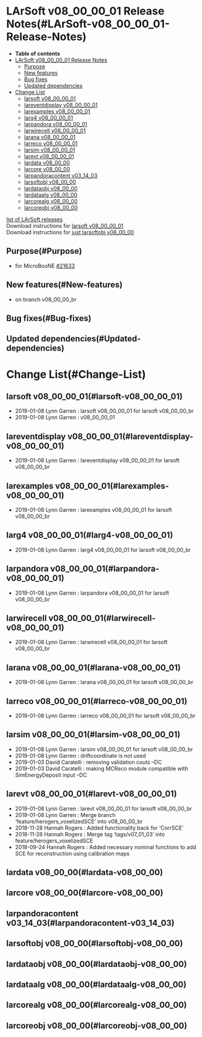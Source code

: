 LArSoft v08\_00\_00\_01 Release Notes(#LArSoft-v08_00_00_01-Release-Notes)
=============================================================================

-   **Table of contents**
-   [LArSoft v08\_00\_00\_01 Release Notes](#LArSoft-v08_00_00_01-Release-Notes)
    -   [Purpose](#Purpose)
    -   [New features](#New-features)
    -   [Bug fixes](#Bug-fixes)
    -   [Updated dependencies](#Updated-dependencies)
-   [Change List](#Change-List)
    -   [larsoft v08\_00\_00\_01](#larsoft-v08_00_00_01)
    -   [lareventdisplay v08\_00\_00\_01](#lareventdisplay-v08_00_00_01)
    -   [larexamples v08\_00\_00\_01](#larexamples-v08_00_00_01)
    -   [larg4 v08\_00\_00\_01](#larg4-v08_00_00_01)
    -   [larpandora v08\_00\_00\_01](#larpandora-v08_00_00_01)
    -   [larwirecell v08\_00\_00\_01](#larwirecell-v08_00_00_01)
    -   [larana v08\_00\_00\_01](#larana-v08_00_00_01)
    -   [larreco v08\_00\_00\_01](#larreco-v08_00_00_01)
    -   [larsim v08\_00\_00\_01](#larsim-v08_00_00_01)
    -   [larevt v08\_00\_00\_01](#larevt-v08_00_00_01)
    -   [lardata v08\_00\_00](#lardata-v08_00_00)
    -   [larcore v08\_00\_00](#larcore-v08_00_00)
    -   [larpandoracontent v03\_14\_03](#larpandoracontent-v03_14_03)
    -   [larsoftobj v08\_00\_00](#larsoftobj-v08_00_00)
    -   [lardataobj v08\_00\_00](#lardataobj-v08_00_00)
    -   [lardataalg v08\_00\_00](#lardataalg-v08_00_00)
    -   [larcorealg v08\_00\_00](#larcorealg-v08_00_00)
    -   [larcoreobj v08\_00\_00](#larcoreobj-v08_00_00)

[list of LArSoft releases](LArSoft_release_list)\
Download instructions for [larsoft v08\_00\_00\_01](http://scisoft.fnal.gov/scisoft/bundles/larsoft/v08_00_00_01/larsoft-v08_00_00_01.html)\
Download instructions for [just larsoftobj v08\_00\_00](http://scisoft.fnal.gov/scisoft/bundles/larsoftobj/v08_00_00/larsoftobj-v08_00_00.html)

Purpose(#Purpose)
--------------------

-   for MicroBooNE [\#21633](/redmine/issues/21633 "Support: Request patch release larsoft v08_00_00_01 (Closed)")

New features(#New-features)
------------------------------

-   on branch v08\_00\_00\_br

Bug fixes(#Bug-fixes)
------------------------

Updated dependencies(#Updated-dependencies)
----------------------------------------------

Change List(#Change-List)
============================

larsoft v08\_00\_00\_01(#larsoft-v08_00_00_01)
-------------------------------------------------

-   2019-01-08 Lynn Garren : larsoft v08\_00\_00\_01 for larsoft v08\_00\_00\_br
-   2019-01-08 Lynn Garren : v08\_00\_00\_01

lareventdisplay v08\_00\_00\_01(#lareventdisplay-v08_00_00_01)
-----------------------------------------------------------------

-   2019-01-08 Lynn Garren : lareventdisplay v08\_00\_00\_01 for larsoft v08\_00\_00\_br

larexamples v08\_00\_00\_01(#larexamples-v08_00_00_01)
---------------------------------------------------------

-   2019-01-08 Lynn Garren : larexamples v08\_00\_00\_01 for larsoft v08\_00\_00\_br

larg4 v08\_00\_00\_01(#larg4-v08_00_00_01)
---------------------------------------------

-   2019-01-08 Lynn Garren : larg4 v08\_00\_00\_01 for larsoft v08\_00\_00\_br

larpandora v08\_00\_00\_01(#larpandora-v08_00_00_01)
-------------------------------------------------------

-   2019-01-08 Lynn Garren : larpandora v08\_00\_00\_01 for larsoft v08\_00\_00\_br

larwirecell v08\_00\_00\_01(#larwirecell-v08_00_00_01)
---------------------------------------------------------

-   2019-01-08 Lynn Garren : larwirecell v08\_00\_00\_01 for larsoft v08\_00\_00\_br

larana v08\_00\_00\_01(#larana-v08_00_00_01)
-----------------------------------------------

-   2019-01-08 Lynn Garren : larana v08\_00\_00\_01 for larsoft v08\_00\_00\_br

larreco v08\_00\_00\_01(#larreco-v08_00_00_01)
-------------------------------------------------

-   2019-01-08 Lynn Garren : larreco v08\_00\_00\_01 for larsoft v08\_00\_00\_br

larsim v08\_00\_00\_01(#larsim-v08_00_00_01)
-----------------------------------------------

-   2019-01-08 Lynn Garren : larsim v08\_00\_00\_01 for larsoft v08\_00\_00\_br
-   2019-01-08 Lynn Garren : driftcoordinate is not used
-   2019-01-03 David Caratelli : removing validation couts –DC
-   2019-01-03 David Caratelli : making MCReco module compatible with SimEnergyDeposit input –DC

larevt v08\_00\_00\_01(#larevt-v08_00_00_01)
-----------------------------------------------

-   2019-01-08 Lynn Garren : larevt v08\_00\_00\_01 for larsoft v08\_00\_00\_br
-   2019-01-08 Lynn Garren : Merge branch ‘feature/herogers\_voxelizedSCE’ into v08\_00\_00\_br
-   2018-11-28 Hannah Rogers : Added functionality back for ‘CorrSCE’
-   2018-11-26 Hannah Rogers : Merge tag ‘tags/v07\_01\_03’ into feature/herogers\_voxelizedSCE
-   2018-09-24 Hannah Rogers : Added necessary nominal functions to add SCE for reconstruction using calibration maps

lardata v08\_00\_00(#lardata-v08_00_00)
------------------------------------------

larcore v08\_00\_00(#larcore-v08_00_00)
------------------------------------------

larpandoracontent v03\_14\_03(#larpandoracontent-v03_14_03)
--------------------------------------------------------------

larsoftobj v08\_00\_00(#larsoftobj-v08_00_00)
------------------------------------------------

lardataobj v08\_00\_00(#lardataobj-v08_00_00)
------------------------------------------------

lardataalg v08\_00\_00(#lardataalg-v08_00_00)
------------------------------------------------

larcorealg v08\_00\_00(#larcorealg-v08_00_00)
------------------------------------------------

larcoreobj v08\_00\_00(#larcoreobj-v08_00_00)
------------------------------------------------
